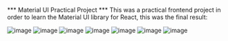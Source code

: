 *** Material UI Practical Project ***
This was a practical frontend project in order to learn the Material UI library for React, this was the final result:

![image](https://github.com/AdrianPolanco/Material-UI-Project/assets/116674818/9c52690d-3f34-43b9-8dbc-960c367294b3)
![image](https://github.com/AdrianPolanco/Material-UI-Project/assets/116674818/086e1ff9-1c07-410e-b06f-a8ecd78a5dee)
![image](https://github.com/AdrianPolanco/Material-UI-Project/assets/116674818/0a12731f-d369-494b-a64e-701800c55cea)
![image](https://github.com/AdrianPolanco/Material-UI-Project/assets/116674818/1ae62a72-5cb6-4ed6-a566-4d98e9552f3c)
![image](https://github.com/AdrianPolanco/Material-UI-Project/assets/116674818/79ceff98-1ad1-45ba-ad2b-d0bf4008c79f)
![image](https://github.com/AdrianPolanco/Material-UI-Project/assets/116674818/476d4396-6854-4b54-8028-881e0843706f)
![image](https://github.com/AdrianPolanco/Material-UI-Project/assets/116674818/07c7dae5-868f-439d-8b7d-7cf75524947c)

